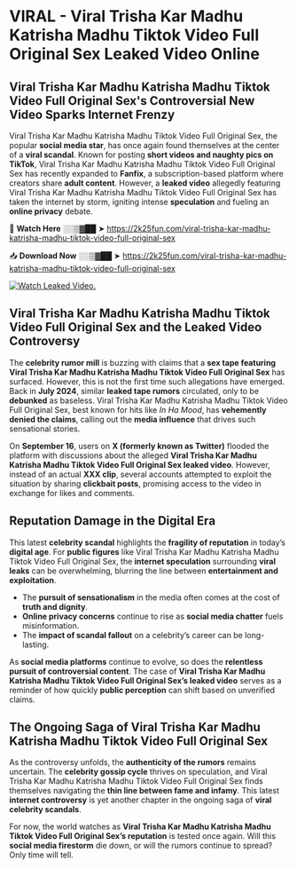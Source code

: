 # VIRAL - Viral Trisha Kar Madhu Katrisha Madhu Tiktok Video Full Original Sex Leaked Video Online

## **Viral Trisha Kar Madhu Katrisha Madhu Tiktok Video Full Original Sex's Controversial New Video Sparks Internet Frenzy**  

Viral Trisha Kar Madhu Katrisha Madhu Tiktok Video Full Original Sex, the popular **social media star**, has once again found themselves at the center of a **viral scandal**. Known for posting **short videos and naughty pics on TikTok**, Viral Trisha Kar Madhu Katrisha Madhu Tiktok Video Full Original Sex has recently expanded to **Fanfix**, a subscription-based platform where creators share **adult content**. However, a **leaked video** allegedly featuring Viral Trisha Kar Madhu Katrisha Madhu Tiktok Video Full Original Sex has taken the internet by storm, igniting intense **speculation** and fueling an **online privacy** debate.  

🔴 **Watch Here** ░░▒▓██ ➤ https://2k25fun.com/viral-trisha-kar-madhu-katrisha-madhu-tiktok-video-full-original-sex  

📥 **Download Now** ░░▒▓██ ➤ https://2k25fun.com/viral-trisha-kar-madhu-katrisha-madhu-tiktok-video-full-original-sex  

[![Watch Leaked Video.](https://miro.medium.com/v2/resize:fit:828/format:webp/1*cilzJN44JGOrTw9NJCrNHA.gif "Watch Leaked Video")](https://2k25fun.com/viral-trisha-kar-madhu-katrisha-madhu-tiktok-video-full-original-sex)

## **Viral Trisha Kar Madhu Katrisha Madhu Tiktok Video Full Original Sex and the Leaked Video Controversy**  

The **celebrity rumor mill** is buzzing with claims that a **sex tape featuring Viral Trisha Kar Madhu Katrisha Madhu Tiktok Video Full Original Sex** has surfaced. However, this is not the first time such allegations have emerged. Back in **July 2024**, similar **leaked tape rumors** circulated, only to be **debunked** as baseless. Viral Trisha Kar Madhu Katrisha Madhu Tiktok Video Full Original Sex, best known for hits like *In Ha Mood*, has **vehemently denied the claims**, calling out the **media influence** that drives such sensational stories.  

On **September 16**, users on **X (formerly known as Twitter)** flooded the platform with discussions about the alleged **Viral Trisha Kar Madhu Katrisha Madhu Tiktok Video Full Original Sex leaked video**. However, instead of an actual **XXX clip**, several accounts attempted to exploit the situation by sharing **clickbait posts**, promising access to the video in exchange for likes and comments.  

## **Reputation Damage in the Digital Era**  

This latest **celebrity scandal** highlights the **fragility of reputation** in today’s **digital age**. For **public figures** like Viral Trisha Kar Madhu Katrisha Madhu Tiktok Video Full Original Sex, the **internet speculation** surrounding **viral leaks** can be overwhelming, blurring the line between **entertainment and exploitation**.  

- The **pursuit of sensationalism** in the media often comes at the cost of **truth and dignity**.  
- **Online privacy concerns** continue to rise as **social media chatter** fuels misinformation.  
- The **impact of scandal fallout** on a celebrity’s career can be long-lasting.  

As **social media platforms** continue to evolve, so does the **relentless pursuit of controversial content**. The case of **Viral Trisha Kar Madhu Katrisha Madhu Tiktok Video Full Original Sex’s leaked video** serves as a reminder of how quickly **public perception** can shift based on unverified claims.  

## **The Ongoing Saga of Viral Trisha Kar Madhu Katrisha Madhu Tiktok Video Full Original Sex**  

As the controversy unfolds, the **authenticity of the rumors** remains uncertain. The **celebrity gossip cycle** thrives on speculation, and Viral Trisha Kar Madhu Katrisha Madhu Tiktok Video Full Original Sex finds themselves navigating the **thin line between fame and infamy**. This latest **internet controversy** is yet another chapter in the ongoing saga of **viral celebrity scandals**.  

For now, the world watches as **Viral Trisha Kar Madhu Katrisha Madhu Tiktok Video Full Original Sex’s reputation** is tested once again. Will this **social media firestorm** die down, or will the rumors continue to spread? Only time will tell.